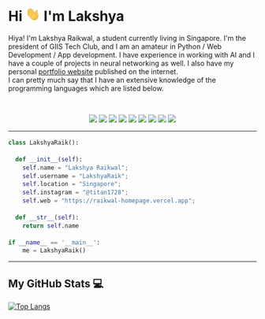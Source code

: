 # Hi <img src="https://raw.githubusercontent.com/ABSphreak/ABSphreak/master/gifs/Hi.gif" width="30px"> I'm Lakshya

Hiya! I'm Lakshya Raikwal, a student currently living in Singapore. I'm the president of GIIS Tech Club, 
and I am an amateur in Python / Web Development / App development. I have experience in working with AI and I have a couple of projects in neural networking as well. I also have my personal [portfolio website](https://raikwal-homepage.vercel.app) published on the internet. <br />
I can pretty much say that I have an extensive knowledge of the programming languages which are listed below.

<br>

<p>
<div align="center">
  <img src="https://img.shields.io/badge/-HTML-c58545?style=for-the-badge&logo=html5&logoColor=c58545&labelColor=282828">
  <img src="https://img.shields.io/badge/-CSS-d1a01f?style=for-the-badge&logo=css3&logoColor=264de4&labelColor=282828">
  <img src="https://img.shields.io/badge/-JS-d1a01f?style=for-the-badge&logo=javascript&logoColor=d1a01f&labelColor=282828">
  <img src="https://img.shields.io/badge/-REACT.JS-d1a01f?style=for-the-badge&logo=react&logoColor=61DBFB&labelColor=1f232a">
  <img src="https://img.shields.io/badge/-REACT NATIVE-d1a01f?style=for-the-badge&logo=react&logoColor=61DBFB&labelColor=1f232a">
  <img src="https://img.shields.io/badge/-NEXT.JS-d1a01f?style=for-the-badge&logo=next.js&logoColor=ffffff&labelColor=000000">
  <img src="https://img.shields.io/badge/-NODE.JS-d1a01f?style=for-the-badge&logo=node.js&logoColor=303030&labelColor=3c873a">
  <img src="https://img.shields.io/badge/-Python-c58545?style=for-the-badge&logo=python&logoColor=ffe873&labelColor=646464">
  <img src="https://img.shields.io/badge/-Flutter-c58545?style=for-the-badge&logo=flutter&logoColor=00faff&labelColor=646464">
</div>
</p>

---


```python
class LakshyaRaik():
    
  def __init__(self):
    self.name = "Lakshya Raikwal";
    self.username = "LakshyaRaik";
    self.location = "Singapore";
    self.instagram = "@titan1728";
    self.web = "https://raikwal-homepage.vercel.app";
  
  def __str__(self):
    return self.name

if __name__ == '__main__':
    me = LakshyaRaik()
```


---

## My GitHub Stats 💻

[![Top Langs](https://github-readme-stats.vercel.app/api/top-langs/?username=Lakshya123-cyber&layout=compact)](https://github.com/anuraghazra/github-readme-stats)
